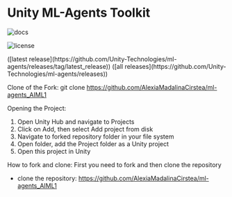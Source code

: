 # Unity ML-Agents Toolkit

<p>
  <a href="https://github.com/Unity-Technologies/ml-agents/tree/release_21_docs/docs/" style="text-decoration:none;">
    <img src="https://img.shields.io/badge/docs-reference-blue.svg" alt="docs"/>
  </a>
  <p></p>
  <a href="https://github.com/Unity-Technologies/ml-agents/releases" style="text-decoration:none;">
    <img src="https://img.shields.io/badge/license-Apache--2.0-green.svg" alt="license"/>
  </a>
</p>
([latest release](https://github.com/Unity-Technologies/ml-agents/releases/tag/latest_release)) ([all releases](https://github.com/Unity-Technologies/ml-agents/releases))


Clone of the Fork:
git clone https://github.com/AlexiaMadalinaCirstea/ml-agents_AIML1

Opening the Project:
1. Open Unity Hub and navigate to Projects
2. Click on Add, then select Add project from disk
3. Navigate to forked repository folder in your file system
4. Open folder, add the Project folder as a Unity project
5. Open this project in Unity

How to fork and clone:
First you need to fork and then clone the repository
  * clone the repository: https://github.com/AlexiaMadalinaCirstea/ml-agents_AIML1
